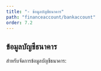 ```yaml
---
title: "- ข้อมูลบัญชีธนาคาร"
path: "financeaccount/bankaccount"
order: 7.2
---
```


## ข้อมูลบัญชีธนาคาร

สำหรับจัดการข้อมูลบัญชีธนาคาร:
